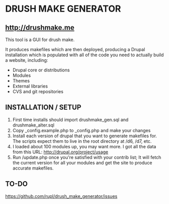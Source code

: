DRUSH MAKE GENERATOR
====================

http://drushmake.me
-------------------

This tool is a GUI for drush make.

It produces makefiles which are then deployed,
producing a Drupal installation which is populated
with all of the code you need to actually build a
website, including:
 
 * Drupal core or distributions
 * Modules
 * Themes
 * External libraries
 * CVS and git repositories



INSTALLATION / SETUP
--------------------

1. First time installs should import drushmake_gen.sql and drushmake_alter.sql
2. Copy _config.example.php to _config.php and make your changes
3. Install each version of drupal that you want to generate makefiles for.
   The scripts expect them to live in the root directory at /d6, /d7, etc.
4. I loaded about 100 modules up, you may want more.
   I got all the data from this URL: http://drupal.org/project/usage
5. Run /update.php once you're satisfied with your contrib list;
   It will fetch the current version for all your modules and get the
   site to produce accurate makefiles.


TO-DO
-----
https://github.com/rupl/drush_make_generator/issues
